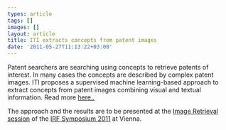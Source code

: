 ```yaml
---
types: article
tags: []
images: []
layout: article
title: ITI extracts concepts from patent images
date: '2011-05-27T11:13:22+03:00'
---
```

<p>Patent searchers are searching using concepts to retrieve patents of interest. In many cases the concepts are described by complex patent images. ITI proposes a supervised machine learning-based approach to extract concepts from patent images combining visual and textual information. Read more <a href="http://mklab.iti.gr/content/patmedia">here..</a></p><p>The approach and the results are to be presented at the <a href="http://www.ir-facility.org/events/irf-symposium/irf-symposium-2011/image-retrieval-session">Image Retrieval session</a> of the <a href="http://www.ir-facility.org/events/irf-symposium/irf-symposium-2011" target="_blank">IRF Symposium 2011</a> at Vienna.</p>
